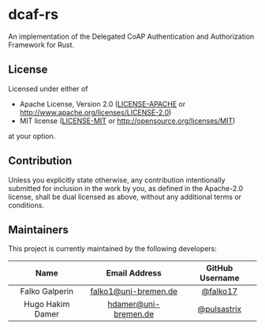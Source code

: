 # dcaf-rs

An implementation of the Delegated CoAP Authentication and Authorization Framework for Rust.

## License

Licensed under either of

* Apache License, Version 2.0
  ([LICENSE-APACHE](LICENSE-APACHE) or http://www.apache.org/licenses/LICENSE-2.0)
* MIT license
  ([LICENSE-MIT](LICENSE-MIT) or http://opensource.org/licenses/MIT)

at your option.

## Contribution

Unless you explicitly state otherwise, any contribution intentionally submitted for inclusion in the work by you, as
defined in the Apache-2.0 license, shall be dual licensed as above, without any additional terms or conditions.

## Maintainers

This project is currently maintained by the following developers:

|       Name       |    Email Address     |               GitHub Username                |
|:----------------:|:--------------------:|:--------------------------------------------:|
|  Falko Galperin  | falko1@uni-bremen.de |    [@falko17](https://github.com/falko17)    |
| Hugo Hakim Damer | hdamer@uni-bremen.de | [@pulsastrix](https://github.com/pulsastrix) |
